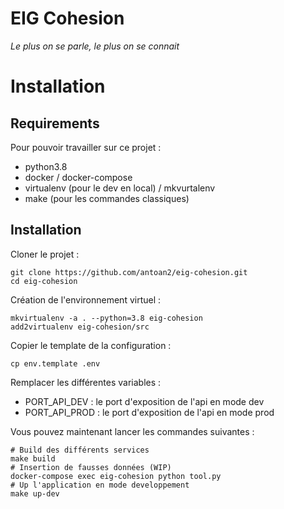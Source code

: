 # EIG Cohesion

*Le plus on se parle, le plus on se connait*

# Installation

## Requirements

Pour pouvoir travailler sur ce projet :
- python3.8
- docker / docker-compose
- virtualenv (pour le dev en local) / mkvurtalenv
- make (pour les commandes classiques)

## Installation

Cloner le projet :

    git clone https://github.com/antoan2/eig-cohesion.git
    cd eig-cohesion

Création de l'environnement virtuel :

    mkvirtualenv -a . --python=3.8 eig-cohesion
    add2virtualenv eig-cohesion/src

Copier le template de la configuration :

    cp env.template .env

Remplacer les différentes variables :
- PORT_API_DEV : le port d'exposition de l'api en mode dev
- PORT_API_PROD : le port d'exposition de l'api en mode prod

Vous pouvez maintenant lancer les commandes suivantes :

    # Build des différents services
    make build
    # Insertion de fausses données (WIP)
    docker-compose exec eig-cohesion python tool.py
    # Up l'application en mode developpement
    make up-dev